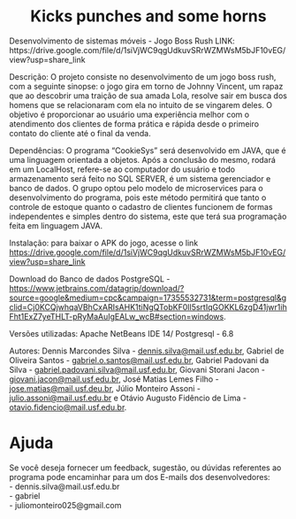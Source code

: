 <h1 align="center">Kicks punches and some horns</h1>
Desenvolvimento de sistemas móveis - Jogo Boss Rush
LINK:  https://drive.google.com/file/d/1siVjWC9qgUdkuvSRrWZMWsM5bJF10vEG/view?usp=share_link



Descrição: O projeto consiste no desenvolvimento de um jogo boss rush, com a seguinte sinopse: o jogo gira em torno de Johnny Vincent, um rapaz que ao descobrir uma traição de sua amada Lola, resolve sair em busca dos homens que se relacionaram com ela no intuito de se vingarem deles. O objetivo é proporcionar ao usuário uma experiência melhor com o atendimento dos clientes de forma prática e rápida desde o primeiro contato do cliente até o final da venda.

Dependências: O programa “CookieSys” será desenvolvido em JAVA, que é uma linguagem orientada a objetos. Após a conclusão do mesmo, rodará em um LocalHost, refere-se ao computador do usuário e todo armazenamento será feito no SQL SERVER, é um sistema gerenciador e banco de dados. O grupo optou pelo modelo de microservices para o desenvolvimento do programa, pois este método permitirá que tanto o controle de estoque quanto o cadastro de clientes funcionem de formas independentes e simples dentro do sistema, este que terá sua programação feita em linguagem JAVA.

Instalação: para baixar o APK do jogo, acesse o link https://drive.google.com/file/d/1siVjWC9qgUdkuvSRrWZMWsM5bJF10vEG/view?usp=share_link 

Download do Banco de dados PostgreSQL - https://www.jetbrains.com/datagrip/download/?source=google&medium=cpc&campaign=17355532731&term=postgresql&gclid=Cj0KCQjwhqaVBhCxARIsAHK1tiNgQTobKF0lI5srtIqGOKKL6zgD41jwr1ihFht1ExZ7yeTHLT-pRyMaAuIgEALw_wcB#section=windows.

Versões utilizadas: Apache NetBeans IDE 14/ Postgresql - 6.8

Autores: Dennis Marcondes Silva - dennis.silva@mail.usf.edu.br, Gabriel de Oliveira Santos - gabriel.o.santos@mail.usf.edu.br, Gabriel Padovani da Silva - gabriel.padovani.silva@mail.usf.edu.br, Giovani Storani Jacon - giovani.jacon@mail.usf.edu.br, José Matias Lemes Filho - jose.matias@mail.usf.deu.br, Júlio Monteiro Assoni - julio.assoni@mail.usf.edu.br e Otávio Augusto Fidêncio de Lima - otavio.fidencio@mail.usf.edu.br.

<h1>Ajuda</h1> Se você deseja fornecer um feedback, sugestão, ou dúvidas referentes ao programa pode encaminhar para um dos E-mails dos desenvolvedores: <br>
- dennis.silva@mail.usf.edu.br <br>
- gabriel <br>
- juliomonteiro025@gmail.com
